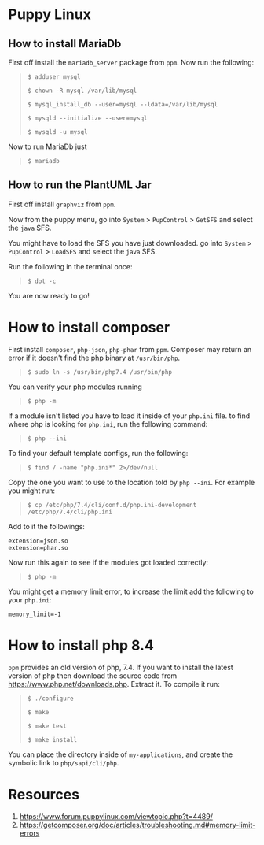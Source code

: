 # Puppy Linux

## How to install MariaDb
First off install the `mariadb_server` package from `ppm`.
Now run the following:
>```
> $ adduser mysql
>```
>```
> $ chown -R mysql /var/lib/mysql
>```
>```
> $ mysql_install_db --user=mysql --ldata=/var/lib/mysql
>```
>```
> $ mysqld --initialize --user=mysql
>```
>```
> $ mysqld -u mysql
>```

Now to run MariaDb just
>```
> $ mariadb
>```

## How to run the PlantUML Jar
First off install `graphviz` from `ppm`.

Now from the puppy menu, go into `System` > `PupControl` > `GetSFS`
and select the `java` SFS.

You might have to load the SFS you have just downloaded.
go into `System` > `PupControl` > `LoadSFS`
and select the `java` SFS.

Run the following in the terminal once:
>```
> $ dot -c
>```

You are now ready to go!

# How to install composer
First install `composer`, `php-json`, `php-phar` from `ppm`.
Composer may return an error if it doesn't find the php binary at `/usr/bin/php`.
> ```
> $ sudo ln -s /usr/bin/php7.4 /usr/bin/php
> ```

You can verify your php modules running
> ```
> $ php -m
> ```

If a module isn't listed you have to load it inside of your `php.ini` file.
to find where php is looking for `php.ini`, run the following command:

> ```
> $ php --ini
> ```

To find your default template configs, run the following:
> ```
> $ find / -name "php.ini*" 2>/dev/null
> ```

Copy the one you want to use to the location told by `php --ini`.
For example you might run:
> ```
> $ cp /etc/php/7.4/cli/conf.d/php.ini-development /etc/php/7.4/cli/php.ini
> ```

Add to it the followings:
```
extension=json.so
extension=phar.so
```

Now run this again to see if the modules got loaded correctly:
> ```
> $ php -m
> ```

You might get a memory limit error, to increase the limit add the following
to your `php.ini`:
```
memory_limit=-1
```

# How to install php 8.4
`ppm` provides an old version of php, 7.4. If you want to install
the latest version of php then download the source code from 
<https://www.php.net/downloads.php>. Extract it.
To compile it run:
> ```
> $ ./configure
> ```
> ```
> $ make
> ```
> ```
> $ make test
> ```
> ```
> $ make install
> ```
You can place the directory inside of `my-applications`, and create the 
symbolic link to `php/sapi/cli/php`.

# Resources
1. <https://www.forum.puppylinux.com/viewtopic.php?t=4489/>
2. <https://getcomposer.org/doc/articles/troubleshooting.md#memory-limit-errors>

